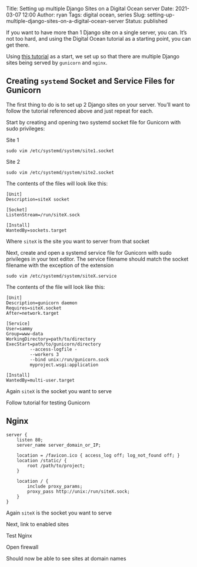 Title: Setting up multiple Django Sites on a Digital Ocean server
Date: 2021-03-07 12:00
Author: ryan
Tags: digital ocean, series
Slug: setting-up-multiple-django-sites-on-a-digital-ocean-server
Status: published

If you want to have more than 1 Django site on a single server, you can. It’s not too hard, and using the Digital Ocean tutorial as a starting point, you can get there.

Using [this tutorial](https://www.digitalocean.com/community/tutorials/how-to-set-up-django-with-postgres-nginx-and-gunicorn-on-ubuntu-18-04) as a start, we set up so that there are multiple Django sites being served by `gunicorn` and `nginx`.

## Creating `systemd` Socket and Service Files for Gunicorn

The first thing to do is to set up 2 Django sites on your server. You’ll want to follow the tutorial referenced above and just repeat for each.

Start by creating and opening two systemd socket file for Gunicorn with sudo privileges:

Site 1

``` {.wp-block-code}
sudo vim /etc/systemd/system/site1.socket
```

Site 2

``` {.wp-block-code}
sudo vim /etc/systemd/system/site2.socket
```

The contents of the files will look like this:

``` {.wp-block-code}
[Unit]
Description=siteX socket

[Socket]
ListenStream=/run/siteX.sock

[Install]
WantedBy=sockets.target
```

Where `siteX` is the site you want to server from that socket

Next, create and open a systemd service file for Gunicorn with sudo privileges in your text editor. The service filename should match the socket filename with the exception of the extension

``` {.wp-block-code}
sudo vim /etc/systemd/system/siteX.service
```

The contents of the file will look like this:

``` {.wp-block-code}
[Unit]
Description=gunicorn daemon
Requires=siteX.socket
After=network.target

[Service]
User=sammy
Group=www-data
WorkingDirectory=path/to/directory
ExecStart=path/to/gunicorn/directory   
         --access-logfile -   
         --workers 3   
         --bind unix:/run/gunicorn.sock   
         myproject.wsgi:application

[Install]
WantedBy=multi-user.target
```

Again `siteX` is the socket you want to serve

Follow tutorial for testing Gunicorn

## Nginx

``` {.wp-block-code}
server {
    listen 80;
    server_name server_domain_or_IP;

    location = /favicon.ico { access_log off; log_not_found off; }
    location /static/ {
        root /path/to/project;
    }

    location / {
        include proxy_params;
        proxy_pass http://unix:/run/siteX.sock;
    }
}
```

Again `siteX` is the socket you want to serve

Next, link to enabled sites

Test Nginx

Open firewall

Should now be able to see sites at domain names
